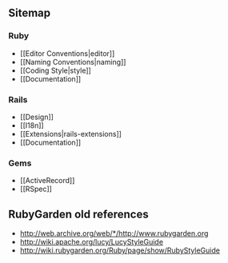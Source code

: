 ## Sitemap

### Ruby

* [[Editor Conventions|editor]]
* [[Naming Conventions|naming]]
* [[Coding Style|style]]
* [[Documentation]]

### Rails

* [[Design]]
* [[I18n]]
* [[Extensions|rails-extensions]]
* [[Documentation]]

### Gems

* [[ActiveRecord]]
* [[RSpec]]


## RubyGarden old references

* http://web.archive.org/web/*/http://www.rubygarden.org
* http://wiki.apache.org/lucy/LucyStyleGuide
* http://wiki.rubygarden.org/Ruby/page/show/RubyStyleGuide
